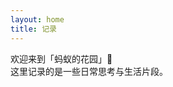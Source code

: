 ```yaml
---
layout: home
title: 记录
---
```


<style>
.page-heading { display: none; }
</style>

欢迎来到「蚂蚁的花园」🌿  
这里记录的是一些日常思考与生活片段。
